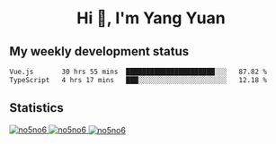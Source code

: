 <h1 align="center">Hi 👋, I'm Yang Yuan</h1>


## My weekly development status
<!--START_SECTION:waka-->

```txt
Vue.js       30 hrs 55 mins  ██████████████████████░░░   87.82 %
TypeScript   4 hrs 17 mins   ███░░░░░░░░░░░░░░░░░░░░░░   12.18 %
```

<!--END_SECTION:waka-->

## Statistics
<a href="https://github.com/anuraghazra/github-readme-stats">
  <img src="https://github-readme-stats.vercel.app/api/top-langs/?username=no5no6&theme=dracula" alt="no5no6">
</a>
<a href="https://github.com/anuraghazra/github-readme-stats">
  <img src="https://github-readme-stats.vercel.app/api?username=no5no6&show_icons=true&theme=dracula&line_height=40" alt="no5no6">
</a>
<a href="https://github.com/anuraghazra/github-readme-stats">
  <img align="center" src="https://github-readme-streak-stats.herokuapp.com/?user=no5no6&theme=dracula" alt="no5no6" />
</a>
